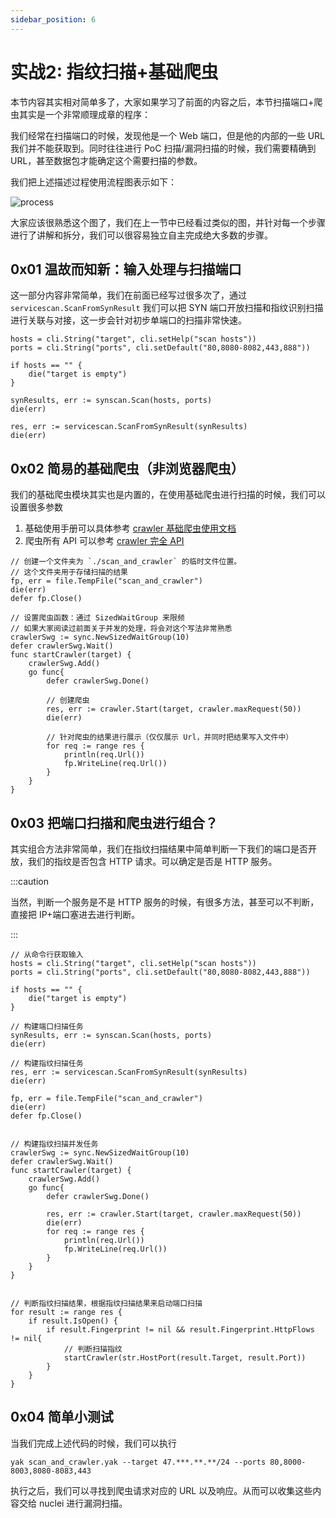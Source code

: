 ```yaml
---
sidebar_position: 6
---
```


# 实战2: 指纹扫描+基础爬虫

本节内容其实相对简单多了，大家如果学习了前面的内容之后，本节扫描端口+爬虫其实是一个非常顺理成章的程序：

我们经常在扫描端口的时候，发现他是一个 Web 端口，但是他的内部的一些 URL 我们并不能获取到。同时往往进行 PoC 扫描/漏洞扫描的时候，我们需要精确到 URL，甚至数据包才能确定这个需要扫描的参数。

我们把上述描述过程使用流程图表示如下：

![process](/img/docs/scan_and_crawler/process.jpg)

大家应该很熟悉这个图了，我们在上一节中已经看过类似的图，并针对每一个步骤进行了讲解和拆分，我们可以很容易独立自主完成绝大多数的步骤。

## 0x01 温故而知新：输入处理与扫描端口

这一部分内容非常简单，我们在前面已经写过很多次了，通过 `servicescan.ScanFromSynResult` 我们可以把 SYN 端口开放扫描和指纹识别扫描进行关联与对接，这一步会针对初步单端口的扫描非常快速。

```yak
hosts = cli.String("target", cli.setHelp("scan hosts"))
ports = cli.String("ports", cli.setDefault("80,8080-8082,443,888"))

if hosts == "" {
    die("target is empty")
}

synResults, err := synscan.Scan(hosts, ports)
die(err)

res, err := servicescan.ScanFromSynResult(synResults)
die(err)
```

## 0x02 简易的基础爬虫（非浏览器爬虫）

我们的基础爬虫模块其实也是内置的，在使用基础爬虫进行扫描的时候，我们可以设置很多参数

1. 基础使用手册可以具体参考 [crawler 基础爬虫使用文档](/api-manual/buildinlibs/lib_crawler)
1. 爬虫所有 API 可以参考 [crawler 完全 API](/api-manual/api/crawler)

```yak
// 创建一个文件夹为 `./scan_and_crawler` 的临时文件位置。
// 这个文件夹用于存储扫描的结果
fp, err = file.TempFile("scan_and_crawler")
die(err)
defer fp.Close()

// 设置爬虫函数：通过 SizedWaitGroup 来限频
// 如果大家阅读过前面关于并发的处理，将会对这个写法非常熟悉
crawlerSwg := sync.NewSizedWaitGroup(10)
defer crawlerSwg.Wait()
func startCrawler(target) {
    crawlerSwg.Add()
    go func{
        defer crawlerSwg.Done()

        // 创建爬虫
        res, err := crawler.Start(target, crawler.maxRequest(50))
        die(err)
        
        // 针对爬虫的结果进行展示（仅仅展示 Url，并同时把结果写入文件中）
        for req := range res {
            println(req.Url())
            fp.WriteLine(req.Url())
        }
    }
}
```

## 0x03 把端口扫描和爬虫进行组合？

其实组合方法非常简单，我们在指纹扫描结果中简单判断一下我们的端口是否开放，我们的指纹是否包含 HTTP 请求。可以确定是否是 HTTP 服务。

:::caution

当然，判断一个服务是不是 HTTP 服务的时候，有很多方法，甚至可以不判断，直接把 IP+端口塞进去进行判断。

:::

```yak {40-48}
// 从命令行获取输入
hosts = cli.String("target", cli.setHelp("scan hosts"))
ports = cli.String("ports", cli.setDefault("80,8080-8082,443,888"))

if hosts == "" {
    die("target is empty")
}

// 构建端口扫描任务
synResults, err := synscan.Scan(hosts, ports)
die(err)

// 构建指纹扫描任务
res, err := servicescan.ScanFromSynResult(synResults)
die(err)

fp, err = file.TempFile("scan_and_crawler")
die(err)
defer fp.Close()


// 构建指纹扫描并发任务
crawlerSwg := sync.NewSizedWaitGroup(10)
defer crawlerSwg.Wait()
func startCrawler(target) {
    crawlerSwg.Add()
    go func{
        defer crawlerSwg.Done()

        res, err := crawler.Start(target, crawler.maxRequest(50))
        die(err)
        for req := range res {
            println(req.Url())
            fp.WriteLine(req.Url())
        }
    }
}


// 判断指纹扫描结果，根据指纹扫描结果来启动端口扫描
for result := range res {
    if result.IsOpen() {
        if result.Fingerprint != nil && result.Fingerprint.HttpFlows != nil{
            // 判断扫描指纹
            startCrawler(str.HostPort(result.Target, result.Port))
        }
    }
}
```

## 0x04 简单小测试

当我们完成上述代码的时候，我们可以执行 

```yak
yak scan_and_crawler.yak --target 47.***.**.**/24 --ports 80,8000-8003,8080-8083,443
```

执行之后，我们可以寻找到爬虫请求对应的 URL 以及响应。从而可以收集这些内容交给 nuclei 进行漏洞扫描。